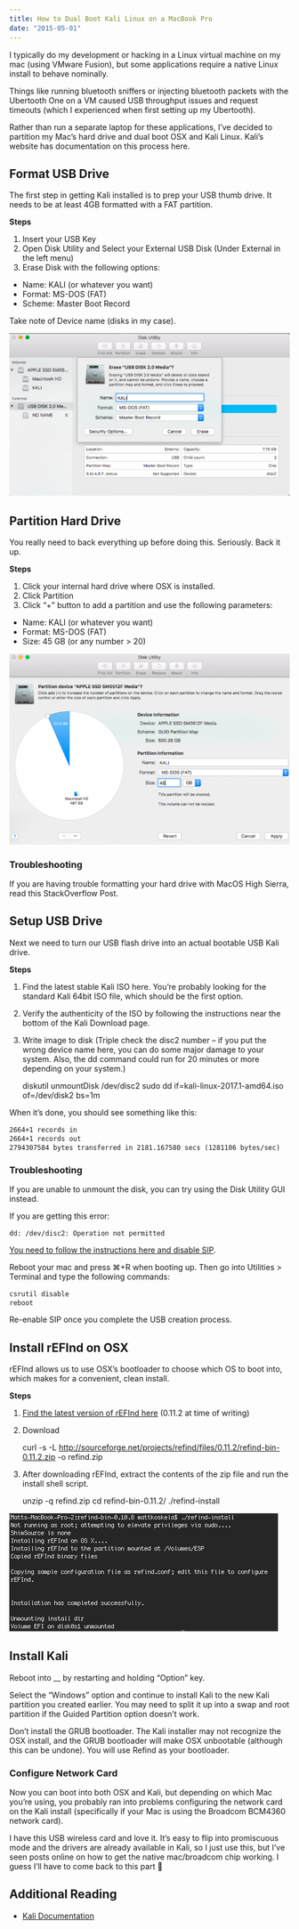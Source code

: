 ```yaml
---
title: How to Dual Boot Kali Linux on a MacBook Pro
date: "2015-05-01"
---
```


I typically do my development or hacking in a Linux virtual machine on my mac (using VMware Fusion), but some applications require a native Linux install to behave nominally.

Things like running bluetooth sniffers or injecting bluetooth packets with the Ubertooth One on a VM caused USB throughput issues and request timeouts (which I experienced when first setting up my Ubertooth).

Rather than run a separate laptop for these applications, I’ve decided to partition my Mac’s hard drive and dual boot OSX and Kali Linux.  Kali’s website has documentation on this process here.

## Format USB Drive

The first step in getting Kali installed is to prep your USB thumb drive.  It needs to be at least 4GB formatted with a FAT partition.

**Steps**

1. Insert your USB Key
2. Open Disk Utility and Select your External USB Disk (Under External in the left menu)
3. Erase Disk with the following options:
  - Name: KALI (or whatever you want)
  - Format: MS-DOS (FAT)
  - Scheme: Master Boot Record

Take note of Device name (disks in my case).

![image](./1.png)

## Partition Hard Drive

You really need to back everything up before doing this.  Seriously.  Back it up.

**Steps**

1. Click your internal hard drive where OSX is installed.
2. Click Partition
3. Click “+” button to add a partition and use the following parameters:
  - Name: KALI (or whatever you want)
  - Format: MS-DOS (FAT)
  - Size: 45 GB (or any number > 20)

![image](./2.png)

### Troubleshooting

If you are having trouble formatting your hard drive with MacOS High Sierra, read this StackOverflow Post.

## Setup USB Drive

Next we need to turn our USB flash drive into an actual bootable USB Kali drive.

**Steps**

1. Find the latest stable Kali ISO here.  You’re probably looking for the standard Kali 64bit ISO file, which should be the first option.
2. Verify the authenticity of the ISO by following the instructions near the bottom of the Kali Download page.
3. Write image to disk (Triple check the disc2 number – if you put the wrong device name here, you can do some major damage to your system. Also, the dd command could run for 20 minutes or more depending on your system.)

    diskutil unmountDisk /dev/disc2
    sudo dd if=kali-linux-2017.1-amd64.iso of=/dev/disk2 bs=1m

When it’s done, you should see something like this:

    2664+1 records in
    2664+1 records out
    2794307584 bytes transferred in 2181.167580 secs (1281106 bytes/sec)

### Troubleshooting

If you are unable to unmount the disk, you can try using the Disk Utility GUI instead.

If you are getting this error:

    dd: /dev/disc2: Operation not permitted

[You need to follow the instructions here and disable SIP](https://stackoverflow.com/questions/32659348/operation-not-permitted-when-on-root-el-capitan-rootless-disabled).

Reboot your mac and press ⌘+R when booting up. Then go into Utilities > Terminal and type the following commands:

    csrutil disable
    reboot

Re-enable SIP once you complete the USB creation process.

## Install rEFInd on OSX

rEFInd allows us to use OSX’s bootloader to choose which OS to boot into, which makes for a convenient, clean install.

**Steps**

1. [Find the latest version of rEFInd here](https://sourceforge.net/projects/refind/files/) (0.11.2 at time of writing)
2. Download

    curl -s -L http://sourceforge.net/projects/refind/files/0.11.2/refind-bin-0.11.2.zip -o refind.zip

3. After downloading rEFInd, extract the contents of the zip file and run the install shell script.

    unzip -q refind.zip
    cd refind-bin-0.11.2/
    ./refind-install
 
![image](./3.png)

## Install Kali

Reboot into __ by restarting and holding “Option” key.

Select the “Windows” option and continue to install Kali to the new Kali partition you created earlier.  You may need to split it up into a swap and root partition if the Guided Partition option doesn’t work.

Don’t install the GRUB bootloader.  The Kali installer may not recognize the OSX install, and the GRUB bootloader will make OSX unbootable (although this can be undone).  You will use Refind as your bootloader.

### Configure Network Card

Now you can boot into both OSX and Kali, but depending on which Mac you’re using, you probably ran into problems configuring the network card on the Kali install (specifically if your Mac is using the Broadcom BCM4360 network card).

I have this USB wireless card and love it.  It’s easy to flip into promiscuous mode and the drivers are already available in Kali, so I just use this, but I’ve seen posts online on how to get the native mac/broadcom chip working.  I guess I’ll have to come back to this part 🙂

## Additional Reading

- [Kali Documentation](http://docs.kali.org/installation/kali-linux-dual-boot-on-mac-hardware)